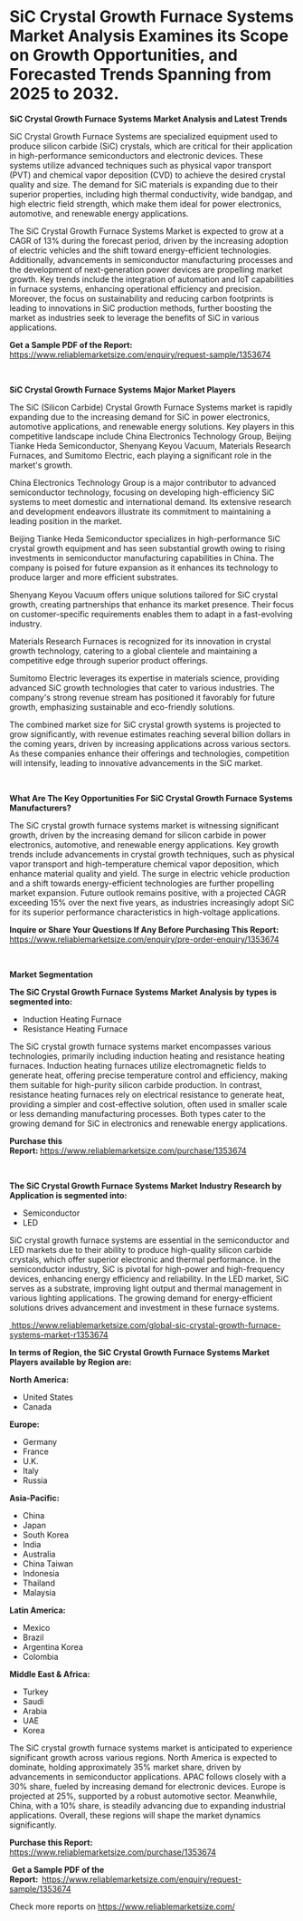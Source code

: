 <p><h1>SiC Crystal Growth Furnace Systems Market Analysis Examines its Scope on Growth Opportunities, and Forecasted Trends Spanning from 2025 to 2032.</h1></p><p><strong>SiC Crystal Growth Furnace Systems Market Analysis and Latest Trends</strong></p>
<p><p>SiC Crystal Growth Furnace Systems are specialized equipment used to produce silicon carbide (SiC) crystals, which are critical for their application in high-performance semiconductors and electronic devices. These systems utilize advanced techniques such as physical vapor transport (PVT) and chemical vapor deposition (CVD) to achieve the desired crystal quality and size. The demand for SiC materials is expanding due to their superior properties, including high thermal conductivity, wide bandgap, and high electric field strength, which make them ideal for power electronics, automotive, and renewable energy applications.</p><p>The SiC Crystal Growth Furnace Systems Market is expected to grow at a CAGR of 13% during the forecast period, driven by the increasing adoption of electric vehicles and the shift toward energy-efficient technologies. Additionally, advancements in semiconductor manufacturing processes and the development of next-generation power devices are propelling market growth. Key trends include the integration of automation and IoT capabilities in furnace systems, enhancing operational efficiency and precision. Moreover, the focus on sustainability and reducing carbon footprints is leading to innovations in SiC production methods, further boosting the market as industries seek to leverage the benefits of SiC in various applications.</p></p>
<p><strong>Get a Sample PDF of the Report:&nbsp;</strong> <a href="https://www.reliablemarketsize.com/enquiry/request-sample/1353674?utm_campaign=2479&utm_medium=2&utm_source=Github&utm_content=ia&utm_term=28022025&utm_id=sic-crystal-growth-furnace-systems">https://www.reliablemarketsize.com/enquiry/request-sample/1353674</a></p>
<p>&nbsp;</p>
<p><strong>SiC Crystal Growth Furnace Systems Major Market Players</strong></p>
<p><p>The SiC (Silicon Carbide) Crystal Growth Furnace Systems market is rapidly expanding due to the increasing demand for SiC in power electronics, automotive applications, and renewable energy solutions. Key players in this competitive landscape include China Electronics Technology Group, Beijing Tianke Heda Semiconductor, Shenyang Keyou Vacuum, Materials Research Furnaces, and Sumitomo Electric, each playing a significant role in the market's growth.</p><p>China Electronics Technology Group is a major contributor to advanced semiconductor technology, focusing on developing high-efficiency SiC systems to meet domestic and international demand. Its extensive research and development endeavors illustrate its commitment to maintaining a leading position in the market.</p><p>Beijing Tianke Heda Semiconductor specializes in high-performance SiC crystal growth equipment and has seen substantial growth owing to rising investments in semiconductor manufacturing capabilities in China. The company is poised for future expansion as it enhances its technology to produce larger and more efficient substrates.</p><p>Shenyang Keyou Vacuum offers unique solutions tailored for SiC crystal growth, creating partnerships that enhance its market presence. Their focus on customer-specific requirements enables them to adapt in a fast-evolving industry.</p><p>Materials Research Furnaces is recognized for its innovation in crystal growth technology, catering to a global clientele and maintaining a competitive edge through superior product offerings.</p><p>Sumitomo Electric leverages its expertise in materials science, providing advanced SiC growth technologies that cater to various industries. The company's strong revenue stream has positioned it favorably for future growth, emphasizing sustainable and eco-friendly solutions.</p><p>The combined market size for SiC crystal growth systems is projected to grow significantly, with revenue estimates reaching several billion dollars in the coming years, driven by increasing applications across various sectors. As these companies enhance their offerings and technologies, competition will intensify, leading to innovative advancements in the SiC market.</p></p>
<p>&nbsp;</p>
<p><strong>What Are The Key Opportunities For SiC Crystal Growth Furnace Systems Manufacturers?</strong></p>
<p><p>The SiC crystal growth furnace systems market is witnessing significant growth, driven by the increasing demand for silicon carbide in power electronics, automotive, and renewable energy applications. Key growth trends include advancements in crystal growth techniques, such as physical vapor transport and high-temperature chemical vapor deposition, which enhance material quality and yield. The surge in electric vehicle production and a shift towards energy-efficient technologies are further propelling market expansion. Future outlook remains positive, with a projected CAGR exceeding 15% over the next five years, as industries increasingly adopt SiC for its superior performance characteristics in high-voltage applications.</p></p>
<p><strong>Inquire or Share Your Questions If Any Before Purchasing This Report:</strong> <a href="https://www.reliablemarketsize.com/enquiry/pre-order-enquiry/1353674?utm_campaign=2479&utm_medium=2&utm_source=Github&utm_content=ia&utm_term=28022025&utm_id=sic-crystal-growth-furnace-systems">https://www.reliablemarketsize.com/enquiry/pre-order-enquiry/1353674</a></p>
<p>&nbsp;</p>
<p><strong>Market Segmentation</strong></p>
<p><strong>The SiC Crystal Growth Furnace Systems Market Analysis by types is segmented into:</strong></p>
<p><ul><li>Induction Heating Furnace</li><li>Resistance Heating Furnace</li></ul></p>
<p><p>The SiC crystal growth furnace systems market encompasses various technologies, primarily including induction heating and resistance heating furnaces. Induction heating furnaces utilize electromagnetic fields to generate heat, offering precise temperature control and efficiency, making them suitable for high-purity silicon carbide production. In contrast, resistance heating furnaces rely on electrical resistance to generate heat, providing a simpler and cost-effective solution, often used in smaller scale or less demanding manufacturing processes. Both types cater to the growing demand for SiC in electronics and renewable energy applications.</p></p>
<p><strong>Purchase this Report:&nbsp;</strong><a href="https://www.reliablemarketsize.com/purchase/1353674?utm_campaign=2479&utm_medium=2&utm_source=Github&utm_content=ia&utm_term=28022025&utm_id=sic-crystal-growth-furnace-systems">https://www.reliablemarketsize.com/purchase/1353674</a></p>
<p>&nbsp;</p>
<p><strong>The SiC Crystal Growth Furnace Systems Market Industry Research by Application is segmented into:</strong></p>
<p><ul><li>Semiconductor</li><li>LED</li></ul></p>
<p><p>SiC crystal growth furnace systems are essential in the semiconductor and LED markets due to their ability to produce high-quality silicon carbide crystals, which offer superior electronic and thermal performance. In the semiconductor industry, SiC is pivotal for high-power and high-frequency devices, enhancing energy efficiency and reliability. In the LED market, SiC serves as a substrate, improving light output and thermal management in various lighting applications. The growing demand for energy-efficient solutions drives advancement and investment in these furnace systems.</p></p>
<p><a href="https://www.reliablemarketsize.com/global-sic-crystal-growth-furnace-systems-market-r1353674?utm_campaign=2479&utm_medium=2&utm_source=Github&utm_content=ia&utm_term=28022025&utm_id=sic-crystal-growth-furnace-systems">&nbsp;https://www.reliablemarketsize.com/global-sic-crystal-growth-furnace-systems-market-r1353674</a></p>
<p><strong>In terms of Region, the SiC Crystal Growth Furnace Systems Market Players available by Region are:</strong></p>
<p>
    <p> <strong> North America: </strong>
        <ul>
            <li>United States</li>
            <li>Canada</li>
        </ul>
        </p> 
    <p> <strong> Europe: </strong>
        <ul>
            <li>Germany</li>
            <li>France</li>
            <li>U.K.</li>
            <li>Italy</li>
            <li>Russia</li>
        </ul>
        </p> 
    <p> <strong> Asia-Pacific: </strong>
        <ul>
            <li>China</li>
            <li>Japan</li>
            <li>South Korea</li>
            <li>India</li>
            <li>Australia</li>
            <li>China Taiwan</li>
            <li>Indonesia</li>
            <li>Thailand</li>
            <li>Malaysia</li>
        </ul>
        </p> 
    <p> <strong> Latin America: </strong>
        <ul>
            <li>Mexico</li>
            <li>Brazil</li>
            <li>Argentina Korea</li>
            <li>Colombia</li>
        </ul>
        </p> 
    <p> <strong> Middle East & Africa: </strong>
        <ul>
            <li>Turkey</li>
            <li>Saudi</li>
            <li>Arabia</li>
            <li>UAE</li>
            <li>Korea</li>
        </ul>
    </p>
    </p>
<p><p>The SiC crystal growth furnace systems market is anticipated to experience significant growth across various regions. North America is expected to dominate, holding approximately 35% market share, driven by advancements in semiconductor applications. APAC follows closely with a 30% share, fueled by increasing demand for electronic devices. Europe is projected at 25%, supported by a robust automotive sector. Meanwhile, China, with a 10% share, is steadily advancing due to expanding industrial applications. Overall, these regions will shape the market dynamics significantly.</p></p>
<p><strong>Purchase this Report: </strong><a href="https://www.reliablemarketsize.com/purchase/1353674?utm_campaign=2479&utm_medium=2&utm_source=Github&utm_content=ia&utm_term=28022025&utm_id=sic-crystal-growth-furnace-systems">https://www.reliablemarketsize.com/purchase/1353674</a></p>
<p>&nbsp;<strong>Get a Sample PDF of the Report:&nbsp;&nbsp;</strong><a href="https://www.reliablemarketsize.com/enquiry/request-sample/1353674?utm_campaign=2479&utm_medium=2&utm_source=Github&utm_content=ia&utm_term=28022025&utm_id=sic-crystal-growth-furnace-systems">https://www.reliablemarketsize.com/enquiry/request-sample/1353674</a></p>
<p><strong></strong></p>
<p>Check more reports on <a href="https://www.reliablemarketsize.com/?utm_campaign=2479&utm_medium=2&utm_source=Github&utm_content=ia&utm_term=28022025&utm_id=sic-crystal-growth-furnace-systems">https://www.reliablemarketsize.com/</a></p>